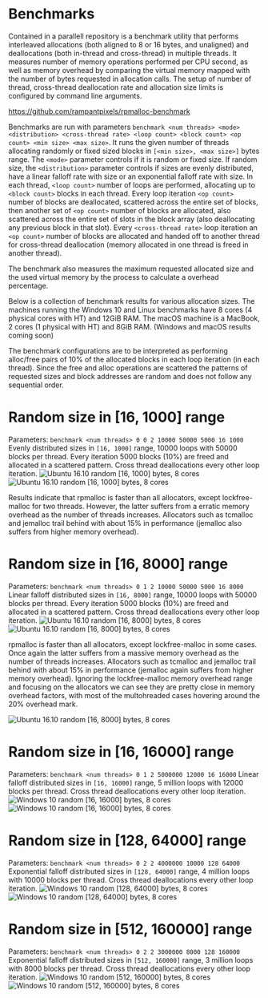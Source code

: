 # Benchmarks
Contained in a parallell repository is a benchmark utility that performs interleaved allocations (both aligned to 8 or 16 bytes, and unaligned) and deallocations (both in-thread and cross-thread) in multiple threads. It measures number of memory operations performed per CPU second, as well as memory overhead by comparing the virtual memory mapped with the number of bytes requested in allocation calls. The setup of number of thread, cross-thread deallocation rate and allocation size limits is configured by command line arguments.

https://github.com/rampantpixels/rpmalloc-benchmark

Benchmarks are run with parameters `benchmark <num threads> <mode> <distribution> <cross-thread rate> <loop count> <block count> <op count> <min size> <max size>`. It runs the given number of threads allocating randomly or fixed sized blocks in `[<min size>, <max size>]` bytes range. The `<mode>` parameter controls if it is random or fixed size. If random size, the `<distribution>` parameter controls if sizes are evenly distributed, have a linear falloff rate with size or an exponential falloff rate with size. In each thread, `<loop count>` number of loops are performed, allocating up to `<block count>` blocks in each thread. Every loop iteration `<op count>` number of blocks are deallocated, scattered across the entire set of blocks, then another set of `<op count>` number of blocks are allocated, also scattered across the entire set of slots in the block array (also deallocating any previous block in that slot). Every `<cross-thread rate>` loop iteration an `<op count>` number of blocks are allocated and handed off to another thread for cross-thread deallocation (memory allocated in one thread is freed in another thread).

The benchmark also measures the maximum requested allocated size and the used virtual memory by the process to calculate a overhead percentage.

Below is a collection of benchmark results for various allocation sizes. The machines running the Windows 10 and Linux benchmarks have 8 cores (4 physical cores with HT) and 12GiB RAM. The macOS machine is a MacBook, 2 cores (1 physical with HT) and 8GiB RAM. (Windows and macOS results coming soon)

The benchmark configurations are to be interpreted as performing alloc/free pairs of 10% of the allocated blocks in each loop iteration (in each thread). Since the free and alloc operations are scattered the patterns of requested sizes and block addresses are random and does not follow any sequential order.

# Random size in [16, 1000] range
Parameters: `benchmark <num threads> 0 0 2 10000 50000 5000 16 1000`
Evenly distributed sizes in `[16, 1000]` range, 10000 loops with 50000 blocks per thread. Every iteration 5000 blocks (10%) are freed and allocated in a scattered pattern. Cross thread deallocations every other loop iteration.
![Ubuntu 16.10 random [16, 1000] bytes, 8 cores](https://docs.google.com/spreadsheets/d/1NWNuar1z0uPCB5iVS_Cs6hSo2xPkTmZf0KsgWS_Fb_4/pubchart?oid=1979506104&format=image)
![Ubuntu 16.10 random [16, 1000] bytes, 8 cores](https://docs.google.com/spreadsheets/d/1NWNuar1z0uPCB5iVS_Cs6hSo2xPkTmZf0KsgWS_Fb_4/pubchart?oid=853552429&format=image)

Results indicate that rpmalloc is faster than all allocators, except lockfree-malloc for two threads. However, the latter suffers from a erratic memory overhead as the number of threads increases. Allocators such as tcmalloc and jemalloc trail behind with about 15% in performance (jemalloc also suffers from higher memory overhead).

# Random size in [16, 8000] range
Parameters: `benchmark <num threads> 0 1 2 10000 50000 5000 16 8000`
Linear falloff distributed sizes in `[16, 8000]` range, 10000 loops with 50000 blocks per thread. Every iteration 5000 blocks (10%) are freed and allocated in a scattered pattern. Cross thread deallocations every other loop iteration.
![Ubuntu 16.10 random [16, 8000] bytes, 8 cores](https://docs.google.com/spreadsheets/d/1NWNuar1z0uPCB5iVS_Cs6hSo2xPkTmZf0KsgWS_Fb_4/pubchart?oid=301017877&format=image)
![Ubuntu 16.10 random [16, 8000] bytes, 8 cores](https://docs.google.com/spreadsheets/d/1NWNuar1z0uPCB5iVS_Cs6hSo2xPkTmZf0KsgWS_Fb_4/pubchart?oid=1224595675&format=image)

rpmalloc is faster than all allocators, except lockfree-malloc in some cases. Once again the latter suffers from a massive memory overhead as the number of threads increases. Allocators such as tcmalloc and jemalloc trail behind with about 15% in performance (jemalloc again suffers from higher memory overhead). Ignoring the lockfree-malloc memory overhead range and focusing on the allocators we can see they are pretty close in memory overhead factors, with most of the multohreaded cases hovering around the 20% overhead mark.

![Ubuntu 16.10 random [16, 8000] bytes, 8 cores](https://docs.google.com/spreadsheets/d/1NWNuar1z0uPCB5iVS_Cs6hSo2xPkTmZf0KsgWS_Fb_4/pubchart?oid=812830245&format=image)

# Random size in [16, 16000] range
Parameters: `benchmark <num threads> 0 1 2 5000000 12000 16 16000`
Linear falloff distributed sizes in `[16, 16000]` range, 5 million loops with 12000 blocks per thread. Cross thread deallocations every other loop iteration.
![Windows 10 random [16, 16000] bytes, 8 cores](https://docs.google.com/spreadsheets/d/1NWNuar1z0uPCB5iVS_Cs6hSo2xPkTmZf0KsgWS_Fb_4/pubchart?oid=300710721&format=image)
![Windows 10 random [16, 16000] bytes, 8 cores](https://docs.google.com/spreadsheets/d/1NWNuar1z0uPCB5iVS_Cs6hSo2xPkTmZf0KsgWS_Fb_4/pubchart?oid=496715703&format=image)

# Random size in [128, 64000] range
Parameters: `benchmark <num threads> 0 2 2 4000000 10000 128 64000`
Exponential falloff distributed sizes in `[128, 64000]` range, 4 million loops with 10000 blocks per thread. Cross thread deallocations every other loop iteration.
![Windows 10 random [128, 64000] bytes, 8 cores](https://docs.google.com/spreadsheets/d/1NWNuar1z0uPCB5iVS_Cs6hSo2xPkTmZf0KsgWS_Fb_4/pubchart?oid=1042192224&format=image)
![Windows 10 random [128, 64000] bytes, 8 cores](https://docs.google.com/spreadsheets/d/1NWNuar1z0uPCB5iVS_Cs6hSo2xPkTmZf0KsgWS_Fb_4/pubchart?oid=1966484583&format=image)

# Random size in [512, 160000] range
Parameters: `benchmark <num threads> 0 2 2 3000000 8000 128 160000`
Exponential falloff distributed sizes in `[512, 160000]` range, 3 million loops with 8000 blocks per thread. Cross thread deallocations every other loop iteration.
![Windows 10 random [512, 160000] bytes, 8 cores](https://docs.google.com/spreadsheets/d/1NWNuar1z0uPCB5iVS_Cs6hSo2xPkTmZf0KsgWS_Fb_4/pubchart?oid=694517188&format=image)
![Windows 10 random [512, 160000] bytes, 8 cores](https://docs.google.com/spreadsheets/d/1NWNuar1z0uPCB5iVS_Cs6hSo2xPkTmZf0KsgWS_Fb_4/pubchart?oid=1412665077&format=image)
